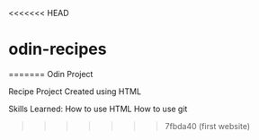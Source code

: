 <<<<<<< HEAD
# odin-recipes
=======
Odin Project 

Recipe Project Created using HTML

Skills Learned: 
How to use HTML 
How to use git
>>>>>>> 7fbda40 (first website)
